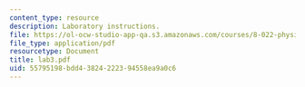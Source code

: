 ```yaml
---
content_type: resource
description: Laboratory instructions.
file: https://ol-ocw-studio-app-qa.s3.amazonaws.com/courses/8-022-physics-ii-electricity-and-magnetism-fall-2004/55795198bdd43824222394558ea9a0c6_lab3.pdf
file_type: application/pdf
resourcetype: Document
title: lab3.pdf
uid: 55795198-bdd4-3824-2223-94558ea9a0c6
---
```

